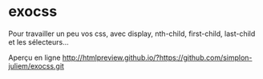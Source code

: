 # exocss
Pour travailler un peu vos css, avec display, nth-child, first-child, last-child et les sélecteurs...

Aperçu en ligne
http://htmlpreview.github.io/?https://github.com/simplon-juliem/exocss.git
